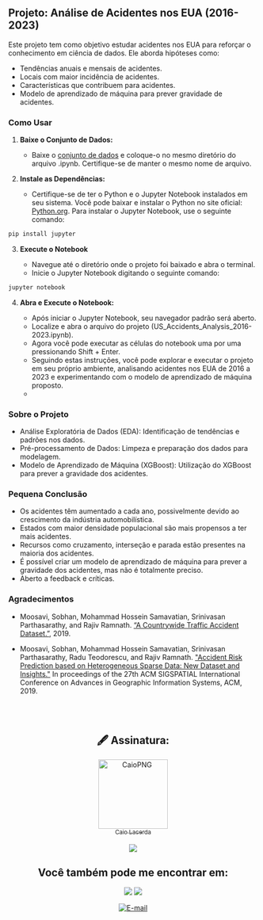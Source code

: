 ## Projeto: Análise de Acidentes nos EUA (2016-2023)

Este projeto tem como objetivo estudar acidentes nos EUA para reforçar o conhecimento em ciência de dados. Ele aborda hipóteses como:

- Tendências anuais e mensais de acidentes.
- Locais com maior incidência de acidentes.
- Características que contribuem para acidentes.
- Modelo de aprendizado de máquina para prever gravidade de acidentes.

### Como Usar

1. **Baixe o Conjunto de Dados:**
   - Baixe o [conjunto de dados](https://drive.google.com/file/d/1U3u8QYzLjnEaSurtZfSAS_oh9AT2Mn8X/edit) e coloque-o no mesmo diretório do arquivo .ipynb. Certifique-se de manter o mesmo nome de arquivo.

2. **Instale as Dependências:**
   - Certifique-se de ter o Python e o Jupyter Notebook instalados em seu sistema. Você pode baixar e instalar o Python no site oficial: [Python.org](https://www.python.org/downloads/). Para instalar o Jupyter Notebook, use o seguinte comando:

  ```bash
  pip install jupyter
```

3. **Execute o Notebook**

    - Navegue até o diretório onde o projeto foi baixado e abra o terminal.
    - Inicie o Jupyter Notebook digitando o seguinte comando:

```bash
jupyter notebook
```

4. **Abra e Execute o Notebook:**

    - Após iniciar o Jupyter Notebook, seu navegador padrão será aberto.
    - Localize e abra o arquivo do projeto (US_Accidents_Analysis_2016-2023.ipynb).
    - Agora você pode executar as células do notebook uma por uma pressionando Shift + Enter.
    - Seguindo estas instruções, você pode explorar e executar o projeto em seu próprio ambiente, analisando acidentes nos EUA de 2016 a 2023 e experimentando com o modelo de aprendizado de máquina proposto.
    - 
### Sobre o Projeto

- Análise Exploratória de Dados (EDA): Identificação de tendências e padrões nos dados.
- Pré-processamento de Dados: Limpeza e preparação dos dados para modelagem.
- Modelo de Aprendizado de Máquina (XGBoost): Utilização do XGBoost para prever a gravidade dos acidentes.

### Pequena Conclusão

- Os acidentes têm aumentado a cada ano, possivelmente devido ao crescimento da indústria automobilística.
- Estados com maior densidade populacional são mais propensos a ter mais acidentes.
- Recursos como cruzamento, interseção e parada estão presentes na maioria dos acidentes.
- É possível criar um modelo de aprendizado de máquina para prever a gravidade dos acidentes, mas não é totalmente preciso.
- Aberto a feedback e críticas.

### Agradecimentos

* Moosavi, Sobhan, Mohammad Hossein Samavatian, Srinivasan Parthasarathy, and Rajiv Ramnath. <a href="https://arxiv.org/abs/1906.05409"> “A Countrywide Traffic Accident Dataset.”</a>, 2019.

* Moosavi, Sobhan, Mohammad Hossein Samavatian, Srinivasan Parthasarathy, Radu Teodorescu, and Rajiv Ramnath. <a href="https://arxiv.org/abs/1909.09638">"Accident Risk Prediction based on Heterogeneous Sparse Data: New Dataset and Insights."</a> In proceedings of the 27th ACM SIGSPATIAL International Conference on Advances in Geographic Information Systems, ACM, 2019.

<br><br>

 <div align="center">
  <h2> 🖋 Assinatura: </h2>
  <a href="https://github.com/caiolacerdamt"><img align="center" alt="CaioPNG" width="140" src="https://user-images.githubusercontent.com/122616615/225480551-032ab453-4f73-4978-b666-9432ba0e68ba.jpeg"><br><sub align="center">Caio Lacerda</sub>
  </a><br><br>
  <a href="https://github.com/caiolacerdamt"><img src="https://img.shields.io/badge/GitHub-100000?style=for-the-badge&logo=github&logoColor=white"></a>
  </div>
  <div align="center">
    <h2> Você também pode me encontrar em: </h2>
<a href= https://www.linkedin.com/in/caiolacerdamt/><img src="https://img.shields.io/badge/LinkedIn-0077B5?style=for-the-badge&logo=linkedin&logoColor=white"></a>
 <a href="https://instagram.com/caiolmt" target="_blank"><img src="https://img.shields.io/badge/-Instagram-%23E4405F?style=for-the-badge&logo=instagram&logoColor=white" target="_blank"></a>
    
  [![E-mail](https://img.shields.io/badge/E-mail-red?style=for-the-badge&logo=mail.ru&logoColor=white)](mailto:caiolacerdamt@gmail.com)
</div>

